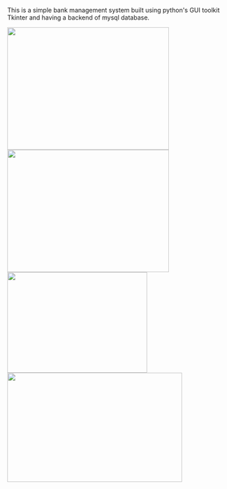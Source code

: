 This is a simple bank management system built using python's GUI toolkit Tkinter and having a backend of mysql database.


<img src="https://user-images.githubusercontent.com/97102202/213675531-1ba2ae66-742b-4d3f-ae11-3c9e4cd552c0.png" width="370" height="280">

<img src="https://user-images.githubusercontent.com/97102202/213676580-78da09e4-3db9-4191-be9a-5f7dd4b18ca9.png" width="370" height="280">

<img src="https://user-images.githubusercontent.com/97102202/213705006-f1c60286-b092-45a7-879b-33aefb9ca7e6.png" width="320" height="230">

<img src="https://user-images.githubusercontent.com/97102202/213705748-0a5f1807-950b-4061-8f9d-7e19df2231ed.png" width="400" height="250">


